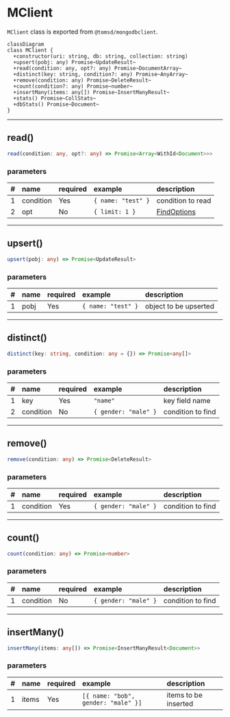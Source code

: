 # MClient

`MClient` class is exported from `@tomsd/mongodbclient`.

``` mermaid
classDiagram
class MClient {
  +constructor(uri: string, db: string, collection: string)
  +upsert(pobj: any) Promise~UpdateResult~
  +read(condition: any, opt?: any) Promise~DocumentArray~
  +distinct(key: string, condition?: any) Promise~AnyArray~
  +remove(condition: any) Promise~DeleteResult~
  +count(condition?: any) Promise~number~
  +insertMany(items: any[]) Promise~InsertManyResult~
  +stats() Promise~CollStats~
  +dbStats() Promise~Document~
}
```
***

## read()

``` typescript
read(condition: any, opt?: any) => Promise<Array<WithId<Document>>>
```
### parameters
|#|name|required|example|description|
|--:|:--|:--|:--|:--|
|1|condition|Yes|`{ name: "test" }`|condition to read|
|2|opt|No|`{ limit: 1 }`|[FindOptions](https://mongodb.github.io/node-mongodb-native/4.10/interfaces/FindOptions.html)|

***

## upsert()

``` typescript
upsert(pobj: any) => Promise<UpdateResult>
```

### parameters
|#|name|required|example|description|
|--:|:--|:--|:--|:--|
|1|pobj|Yes|`{ name: "test" }`|object to be upserted|

***

## distinct()

``` typescript
distinct(key: string, condition: any = {}) => Promise<any[]>
```

### parameters
|#|name|required|example|description|
|--:|:--|:--|:--|:--|
|1|key|Yes|`"name"`|key field name|
|2|condition|No|`{ gender: "male" }`|condition to find|

***

## remove()

``` typescript
remove(condition: any) => Promise<DeleteResult>
```

### parameters
|#|name|required|example|description|
|--:|:--|:--|:--|:--|
|1|condition|Yes|`{ gender: "male" }`|condition to find|

***

## count()

``` typescript
count(condition: any) => Promise<number>
```

### parameters
|#|name|required|example|description|
|--:|:--|:--|:--|:--|
|1|condition|No|`{ gender: "male" }`|condition to find|

***

## insertMany()

``` typescript
insertMany(items: any[]) => Promise<InsertManyResult<Document>>
```

### parameters
|#|name|required|example|description|
|--:|:--|:--|:--|:--|
|1|items|Yes|`[{ name: "bob", gender: "male" }]`|items to be inserted|
